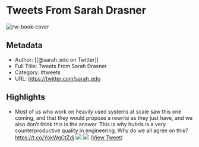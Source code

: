 # Tweets From Sarah Drasner

![rw-book-cover](https://pbs.twimg.com/profile_images/1281071936605323266/wc1KRZLK.jpg)

## Metadata
- Author: [[@sarah_edo on Twitter]]
- Full Title: Tweets From Sarah Drasner
- Category: #tweets
- URL: https://twitter.com/sarah_edo

## Highlights
- Most of us who work on heavily used systems at scale saw this one coming, and that they would propose a rewrite as they just have, and we also don’t think this is the answer. 
  This is why hubris is a very counterproductive quality in engineering.
  Why do we all agree on this? https://t.co/YokWgCtZdj
  ![](https://pbs.twimg.com/media/Fkhi-rVVQAADNtv.jpg)
  ![](https://pbs.twimg.com/media/FkhjfXkUUAApYa7.jpg) ([View Tweet](https://twitter.com/sarah_edo/status/1605642789441585152))
